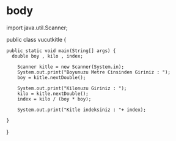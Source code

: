 # body
import java.util.Scanner;

public class vucutkitle {

    public static void main(String[] args) {
      double boy , kilo , index;

        Scanner kitle = new Scanner(System.in);
        System.out.print("Boyunuzu Metre Cinsinden Giriniz : ");
        boy = kitle.nextDouble();

        System.out.print("Kilonuzu Giriniz : ");
        kilo = kitle.nextDouble();
        index = kilo / (boy * boy);

        System.out.print("Kitle indeksiniz : "+ index);
        
    }
    
}
